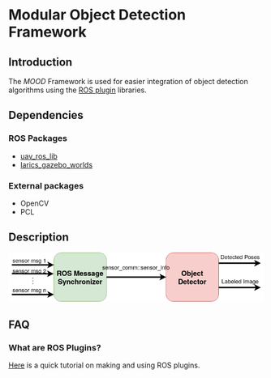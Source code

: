 # Modular Object Detection Framework

## Introduction

The *MOOD* Framework is used for easier integration of object detection algorithms
using the [ROS plugin](http://wiki.ros.org/pluginlib/Tutorials/Writing%20and%20Using%20a%20Simple%20Plugin) libraries.

## Dependencies

### ROS Packages
* [uav_ros_lib](https://github.com/lmark1/uav_ros_lib)
* [larics_gazebo_worlds](https://github.com/larics/larics_gazebo_worlds/)
 
### External packages
* OpenCV
* PCL

## Description
<p float="left">
    <img src=".fig/mood_fig.png" width="800" title="Windturbine ICP." />
</p>

## FAQ

### What are ROS Plugins?

[Here](https://www.xuningyang.com/2020-05-12-ros-pluginlib/) is a quick tutorial on making and using ROS plugins.